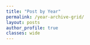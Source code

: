 ```yaml
---
title: "Post by Year"
permalink: /year-archive-grid/
layout: posts
author_profile: true
classes: wide
---
```

